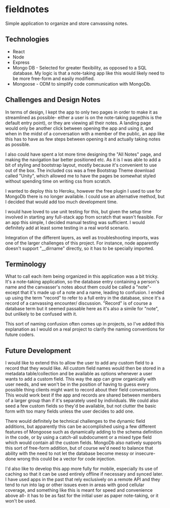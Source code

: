 # fieldnotes
Simple application to organize and store canvassing notes.

## Technologies
* React
* Node
* Express
* Mongo DB - Selected for greater flexibility, as opposed to a SQL database. My logic is that a note-taking app like this would likely need to be more free-form and easily modified.
* Mongoose - ODM to simplify code communication with MongoDb.

## Challenges and Design Notes
In terms of design, I kept the app to only two pages in order to make it as streamlined as possible- either a user is on the note-taking page(this is the default entry point), or they are viewing all their notes. A landing page would only be another click between opening the app and using it, and when in the midst of a conversation with a member of the public, an app like this has to have as few steps between opening it and actually taking notes as possible.

I also could have spent a lot more time designing the "All Notes" page, and making the navigation bar better positioned etc. As it is I was able to add a bit of styling and bootstrap layout, mostly because it's convenient to use out of the box. The included css was a free Bootstrap Theme download called "Unity", which allowed me to have the pages be somewhat styled without spending time on writing css from scratch.

I wanted to deploy this to Heroku, however the free plugin I used to use for MongoDb there is no longer available. I could use an alternative method, but I decided that would add too much development time.

I would have loved to use unit testing for this, but given the setup time involved in starting any full-stack app from scratch that wasn't feasible. For an app this simple, I decided manual testing was sufficient. I would definitely add at least some testing in a real world scenario.

Integration of the different layers, as well as troubleshooting imports, was one of the larger challenges of this project. For instance, node apparently doesn't support "__dirname" directly, so it has to be specially imported.


## Terminology
What to call each item being organized in this application was a bit tricky. It's a note-taking application, so the database entry containing a person's name and the canvasser's notes about them could be called a "note"- except that it's made up of a note and a name, leading to confusion. I ended up using the term "record" to refer to a full entry in the database, since it's a record of a canvassing encounter/ discussion. "Record" is of course a database term but it seemed passable here as it's also a simile for "note", but unlikely to be confused with it.

This sort of naming confusion often comes up in projects, so I've added this explanation as I would on a real project to clarify the naming conventions for future coders.

## Future Development
I would like to extend this to allow the user to add any custom field to a record that they would like. All custom field names would then be stored in a metadata table/collection and be available as options whenever a user wants to add a custom field. This way the app can grow organically with user needs, and we won't be in the position of having to guess every possible thing clients might want to record about their field conversations. This would work best if the app and records are shared between members of a larger group than if it's separately used by individuals. We could also seed a few custom fields so they'd be available, but not clutter the basic form with too many fields unless the user decides to add one.

There would definitely be technical challenges to the dynamic field additions, but apparently this can be accomplished using a few different features of Mongoose such as dynamically adding to the schema definition in the code, or by using a catch-all subdocument or a mixed type field which would contain all the custom fields. MongoDb also natively supports this sort of free-form addition, but of course we'd need to balance that ability with the need to not let the database become messy or insecure- done wrong this could be a vector for code injection.

I'd also like to develop this app more fully for mobile, especially its use of caching so that it can be used entirely offline if necessary and synced later. I have used apps in the past that rely exclusively on a remote API and they tend to run into lag or other issues even in areas with good cellular coverage, and something like this is meant for speed and convenience above all- it has to be as fast for the initial user as paper note-taking, or it won't be used.


